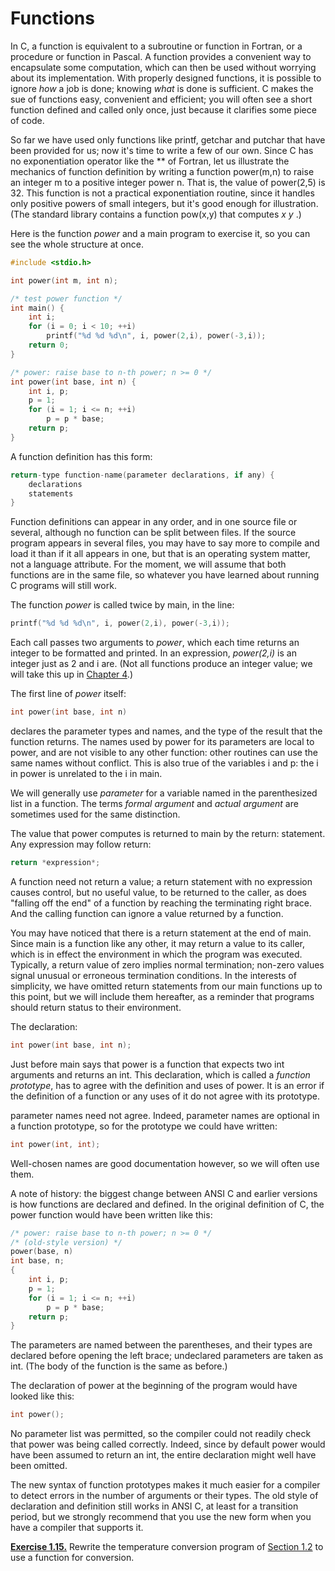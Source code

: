 # Functions

In C, a function is equivalent to a subroutine or function in Fortran, or a procedure or function in Pascal. A function provides a convenient way to encapsulate some computation, which can then be used without worrying about its implementation. With properly designed functions, it is possible to ignore *how* a job is done; knowing *what* is done is sufficient. C makes the sue of functions easy, convenient and efficient; you will often see a short function defined and called only once, just because it clarifies some piece of code.

So far we have used only functions like printf, getchar and putchar that have been provided for us; now it's time to write a few of our own. Since C has no exponentiation operator like the ** of Fortran, let us illustrate the mechanics of function definition by writing a function power(m,n) to raise an integer m to a positive integer power n. That is, the value of power(2,5) is 32. This function is not a practical exponentiation routine, since it handles only positive powers of small integers, but it's good enough for illustration.(The standard library contains a function pow(x,y) that computes *x y* .)

Here is the function *power* and a main program to exercise it, so you can see the whole structure at once.

```c
#include <stdio.h> 

int power(int m, int n); 

/* test power function */ 
int main() { 
    int i; 
    for (i = 0; i < 10; ++i) 
        printf("%d %d %d\n", i, power(2,i), power(-3,i)); 
    return 0; 
} 

/* power: raise base to n-th power; n >= 0 */ 
int power(int base, int n) { 
    int i, p; 
    p = 1; 
    for (i = 1; i <= n; ++i) 
        p = p * base; 
    return p; 
}
```

A function definition has this form:

```c
return-type function-name(parameter declarations, if any) { 
    declarations 
    statements 
}
```
Function definitions can appear in any order, and in one source file or several, although no function can be split between files. If the source program appears in several files, you may have to say more to compile and load it than if it all appears in one, but that is an operating system matter, not a language attribute. For the moment, we will assume that both functions are in the same file, so whatever you have learned about running C programs will still work.

The function *power* is called twice by main, in the line:

```c
printf("%d %d %d\n", i, power(2,i), power(-3,i));
```

Each call passes two arguments to *power*, which each time returns an integer to be formatted and printed. In an expression, *power(2,i)* is an integer just as 2 and i are. (Not all functions produce an integer value; we will take this up in [Chapter 4]().)

The first line of *power* itself:

```c
int power(int base, int n)
```

declares the parameter types and names, and the type of the result that the function returns. The names used by power for its parameters are local to power, and are not visible to any other function: other routines can use the same names without conflict. This is also true of the variables i and p: the i in power is unrelated to the i in main.

We will generally use *parameter* for a variable named in the parenthesized list in a function. The terms *formal argument* and *actual argument* are sometimes used for the same distinction.

The value that power computes is returned to main by the return: statement. Any expression may follow return:

```c
return *expression*;
```

A function need not return a value; a return statement with no expression causes control, but no useful value, to be returned to the caller, as does "falling off the end" of a function by reaching the terminating right brace. And the calling function can ignore a value returned by a function.

You may have noticed that there is a return statement at the end of main. Since main is a function like any other, it may return a value to its caller, which is in effect the environment in which the program was executed. Typically, a return value of zero implies normal termination; non-zero values signal unusual or erroneous termination conditions. In the interests of simplicity, we have omitted return statements from our main functions up to this point, but we will include them hereafter, as a reminder that programs should return status to their environment.

The declaration:

```c
int power(int base, int n);
```

Just before main says that power is a function that expects two int arguments and returns an int. This declaration, which is called a *function prototype*, has to agree with the definition and uses of power. It is an error if the definition of a function or any uses of it do not agree with its prototype.

parameter names need not agree. Indeed, parameter names are optional in a function prototype, so for the prototype we could have written:

```c
int power(int, int); 
````

Well-chosen names are good documentation however, so we will often use them.

A note of history: the biggest change between ANSI C and earlier versions is how functions are declared and defined. In the original definition of C, the power function would have been written like this:

```c
/* power: raise base to n-th power; n >= 0 */ 
/* (old-style version) */ 
power(base, n) 
int base, n; 
{ 
    int i, p; 
    p = 1; 
    for (i = 1; i <= n; ++i) 
        p = p * base; 
    return p; 
}
```

The parameters are named between the parentheses, and their types are declared before opening the left brace; undeclared parameters are taken as int. (The body of the function is the same as before.)

The declaration of power at the beginning of the program would have looked like this:

```c
int power();
```

No parameter list was permitted, so the compiler could not readily check that power was being called correctly. Indeed, since by default power would have been assumed to return an int, the entire declaration might well have been omitted.

The new syntax of function prototypes makes it much easier for a compiler to detect errors in the number of arguments or their types. The old style of declaration and definition still works in ANSI C, at least for a transition period, but we strongly recommend that you use the new form when you have a compiler that supports it.

[**Exercise 1.15.**]() Rewrite the temperature conversion program of [Section 1.2]() to use a function for conversion.